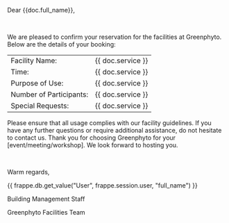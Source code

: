 <p>Dear {{doc.full_name}},</p>
<br>
<p>We are pleased to confirm your reservation for the facilities at Greenphyto. Below are the details of your booking:
<br>
<table>
    <tr><td>Facility Name:</td><td>{{ doc.service }}</td></tr>
    <tr><td>Time:</td><td>{{ doc.service }}</td></tr>
    <tr><td>Purpose of Use:</td><td>{{ doc.service }}</td></tr>
    <tr><td>Number of Participants:</td><td>{{ doc.service }}</td></tr>
    <tr><td>Special Requests:</td><td>{{ doc.service }}</td></tr>
</table>
<p>Please ensure that all usage complies with our facility guidelines. If you have any further questions or require additional assistance, do not hesitate to contact us.
Thank you for choosing Greenphyto for your [event/meeting/workshop]. We look forward to hosting you.</p>
<br>
<p>Warm regards,</p>
<p>{{ frappe.db.get_value("User", frappe.session.user, "full_name") }}</p>
<p>Building Management Staff</p>
<p>Greenphyto Facilities Team</p>